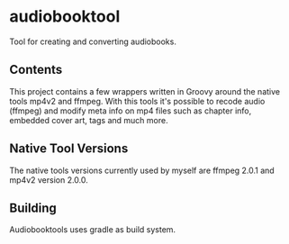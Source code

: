 audiobooktool
=============

Tool for creating and converting audiobooks.

Contents
--------

This project contains a few wrappers written in Groovy around the native tools mp4v2 and ffmpeg. 
With this tools it's possible to recode audio (ffmpeg) and modify meta info on mp4 files such as
chapter info, embedded cover art, tags and much more.

Native Tool Versions
--------------------

The native tools versions currently used by myself are ffmpeg 2.0.1 and mp4v2 version 2.0.0.


Building
--------

Audiobooktools uses gradle as build system. 
